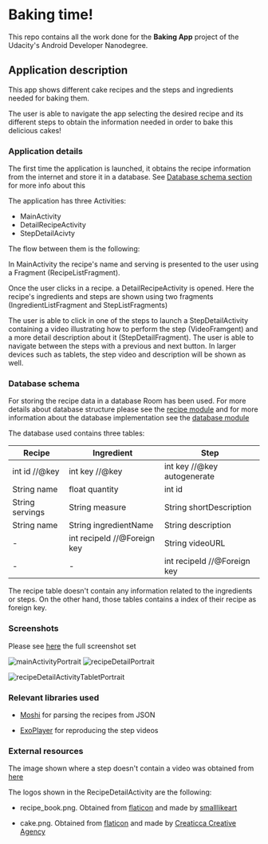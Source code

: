 # Baking time!

This repo contains all the work done for the **Baking App** project of the Udacity's Android Developer Nanodegree.

## Application description

This app shows different cake recipes and the steps and ingredients needed for baking them.

The user is able to navigate the app selecting the desired recipe and its different steps to obtain the information needed in order to bake this delicious cakes!

### Application details


The first time the application is launched, it obtains the recipe information from the internet and store it in a database. See [Database schema section](https://github.com/acasadoquijada/baking_time#database-schema) for more info about this


The application has three Activities:

* MainActivity
* DetailRecipeActivity
* StepDetailAcivty

The flow between them is the following:

In MainActivity the recipe's name and serving is presented to the user using a Fragment (RecipeListFragment).

Once the user clicks in a recipe. a DetailRecipeActivity is opened. Here the recipe's ingredients and steps are shown using two fragments (IngredientListFragment and StepListFragments)

The user is able to click in one of the steps to launch a StepDetailActivity containing a video illustrating how to perform the step (VideoFramgent) and a more detail description about it (StepDetailFragment). The user is able to navigate between the steps with a previous and next button. In larger devices such as tablets, the step video and description will be shown as well.

### Database schema

For storing the recipe data in a database Room has been used. For more details about database structure please see the [recipe module](https://github.com/acasadoquijada/baking_time/tree/master/app/src/main/java/com/example/backing_app/recipe) and for more information about the database implementation see the [database module](https://github.com/acasadoquijada/baking_time/tree/master/app/src/main/java/com/example/backing_app/database) 


The database used contains three tables:


| Recipe          | Ingredient                  | Step                        |
|-----------------|-----------------------------|-----------------------------|
| int id //@key   | int key //@key              | int key //@key autogenerate |
| String name     | float quantity              | int id                      |
| String servings | String measure              | String shortDescription     |
| String name     | String ingredientName       | String description          |
| -               | int recipeId //@Foreign key | String videoURL             |
| -               | - | int recipeId //@Foreign key |

The recipe table doesn't contain any information related to the ingredients or steps. On the other hand, those tables contains a index of their recipe as foreign key.

### Screenshots

Please see [here](https://github.com/acasadoquijada/baking_time/tree/master/doc/images) the full screenshot set

![mainActivityPortrait](doc/images/mainActivityPortrait.jpg) ![recipeDetailPortrait](doc/images/recipeDetailPortrait.jpg) 

![recipeDetailActivityTabletPortrait](doc/images/recipeDetailTablet.png)

### Relevant libraries used

- [Moshi](https://github.com/square/moshi) for parsing the recipes from JSON

- [ExoPlayer](https://github.com/google/ExoPlayer) for reproducing the step videos

### External resources

The image shown where a step doesn't contain a video was obtained from [here](https://videomembertheme.szablonstrony.pl/wp-content/themes/videomembertheme/images/novideo.png) 

The logos shown in the RecipeDetailActivity are the following:

* recipe_book.png. Obtained from [flaticon](https://www.flaticon.com/)  and made by [smalllikeart](https://www.flaticon.com/authors/smalllikeart) 

* cake.png.  Obtained from [flaticon](https://www.flaticon.com/)  and made by [Creaticca Creative Agency](https://www.flaticon.com/authors/creaticca-creative-agency)

